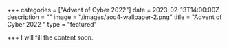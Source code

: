 +++
categories = ["Advent of Cyber 2022"]
date = 2023-02-13T14:00:00Z
description = ""
image = "/images/aoc4-wallpaper-2.png"
title = "Advent of Cyber 2022  "
type = "featured"

+++
I will fill the content soon.